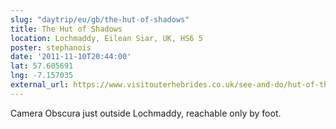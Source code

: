 ```yaml
---
slug: "daytrip/eu/gb/the-hut-of-shadows"
title: The Hut of Shadows
location: Lochmaddy, Eilean Siar, UK, HS6 5
poster: stephanois
date: '2011-11-10T20:44:00'
lat: 57.605691
lng: -7.157035
external_url: https://www.visitouterhebrides.co.uk/see-and-do/hut-of-the-shadows-p522681
---
```


Camera Obscura just outside Lochmaddy, reachable only by foot.
